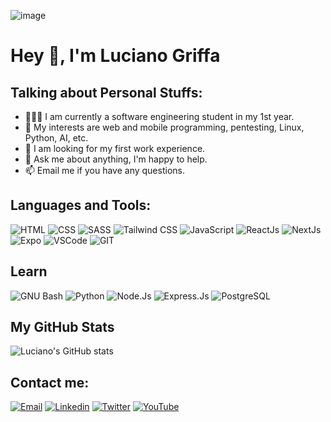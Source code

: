 ![image](https://user-images.githubusercontent.com/73656863/212271496-21c77c39-9cee-4d27-990a-a8b1a0bee0d0.png)
# Hey 👋, I'm Luciano Griffa

## Talking about Personal Stuffs:

- 👨🏽‍💻 I am currently a software engineering student in my 1st year.
- 🤔 My interests are web and mobile programming, pentesting, Linux, Python, AI, etc.
- 💼 I am looking for my first work experience.
- 💬 Ask me about anything, I'm happy to help.
- 📫 Email me if you have any questions.

## Languages and Tools:
![HTML](https://img.shields.io/badge/html-black.svg?&style=for-the-badge&logo=html5&logoColor=orange)
![CSS](https://img.shields.io/badge/css-black.svg?&style=for-the-badge&logo=css3&logoColor=blue)
![SASS](https://img.shields.io/badge/sass-black.svg?&style=for-the-badge&logo=sass&logoColor=pink)
![Tailwind CSS](https://img.shields.io/badge/tailwind-black.svg?&style=for-the-badge&logo=tailwindcss&logoColor=blue)
![JavaScript](https://img.shields.io/badge/javascript-black.svg?&style=for-the-badge&logo=javascript&logoColor=yellow)
![ReactJs](https://img.shields.io/badge/react-black.svg?&style=for-the-badge&logo=react&logoColor=blue)
![NextJs](https://img.shields.io/badge/next.js-black.svg?&style=for-the-badge&logo=next.js&logoColor=white)
![Expo](https://img.shields.io/badge/expo-black.svg?&style=for-the-badge&logo=expo&logoColor=white)
![VSCode](https://img.shields.io/badge/vscode-black.svg?&style=for-the-badge&logo=visualstudiocode&logoColor=blue)
![GIT](https://img.shields.io/badge/git-black.svg?&style=for-the-badge&logo=git&logoColor=orange)

## Learn

![GNU Bash](https://img.shields.io/badge/GNUBash-black.svg?&style=for-the-badge&logo=GNUBash&logoColor=white)
![Python](https://img.shields.io/badge/python-black.svg?&style=for-the-badge&logo=python&logoColor=blue)
![Node.Js](https://img.shields.io/badge/node.js-black.svg?&style=for-the-badge&logo=node.js&logoColor=green)
![Express.Js](https://img.shields.io/badge/express-black.svg?&style=for-the-badge&logo=express&logoColor=white)
![PostgreSQL](https://img.shields.io/badge/postgresql-black.svg?&style=for-the-badge&logo=postgresql&logoColor=blue)

## My GitHub Stats
![Luciano's GitHub stats](https://github-readme-stats.vercel.app/api?username=lucianogriffa&show_icons=true&theme=transparent)


## Contact me:

[![Email](https://img.shields.io/badge/gmail-red.svg?&style=for-the-badge&logo=gmail&logoColor=white)](mailto:lucianogriffa@protonmail.com)
[![Linkedin](https://img.shields.io/badge/linkedin-blue.svg?&style=for-the-badge&logo=linkedin&logoColor=white)](https://www.linkedin.com/in/lucianogriffa/)
[![Twitter](https://img.shields.io/badge/twitter-white.svg?&style=for-the-badge&logo=twitter&logoColor=blue)](https://twitter.com/lucianogriffa_) 
[![YouTube](https://img.shields.io/badge/youtube-red.svg?&style=for-the-badge&logo=youtube&logoColor=white)](https://www.youtube.com/channel/UCNXJlH_ecGJzt2QJUYhquIQ)
